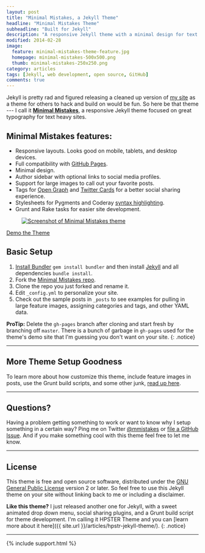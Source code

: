 ```yaml
---
layout: post
title: "Minimal Mistakes, a Jekyll Theme"
headline: "Minimal Mistakes Theme"
subheadline: "Built for Jekyll"
description: "A responsive Jekyll theme with a minimal design for text heavy sites by designer Michael Rose."
modified: 2014-02-28
image: 
  feature: minimal-mistakes-theme-feature.jpg
  homepage: minimal-mistakes-500x500.png
  thumb: minimal-mistakes-250x250.png
category: articles
tags: [Jekyll, web development, open source, GitHub]
comments: true
---
```


Jekyll is pretty rad and figured releasing a cleaned up version of [my site](http://mademistakes.com) as a theme for others to hack and build on would be fun. So here be that theme --- I call it **[Minimal Mistakes](http://mmistakes.github.io/minimal-mistakes)**, a responsive Jekyll theme focused on great typography for text heavy sites. 

## Minimal Mistakes features:

* Responsive layouts. Looks good on mobile, tablets, and desktop devices.
* Full compatibility with [GitHub Pages](http://pages.github.com/).
* Minimal design. 
* Author sidebar with optional links to social media profiles.
* Support for large images to call out your favorite posts.
* Tags for [Open Graph](https://developers.facebook.com/docs/opengraph/) and [Twitter Cards](https://dev.twitter.com/docs/cards) for a better social sharing experience.
* Stylesheets for Pygments and Coderay [syntax highlighting](http://mmistakes.github.io/minimal-mistakes/articles/code-highlighting-post/).
* Grunt and Rake tasks for easier site development.

<figure>
	<a href="http://mmistakes.github.io/minimal-mistakes/" onClick="_gaq.push(['_trackEvent', 'Link', 'Minimal Mistakes - Theme Demo']);"><img src="{{ site.url }}/images/mm-theme-post-750.jpg" alt="Screenshot of Minimal Mistakes theme"></a>
</figure>

<div markdown="0"><a href="http://mmistakes.github.io/minimal-mistakes/" onClick="_gaq.push(['_trackEvent', 'Link', 'Minimal Mistakes - Theme Demo']);" class="btn">Demo the Theme</a></div>

## Basic Setup

1. [Install Bundler](http://bundler.io) `gem install bundler` and then install [Jekyll](http://jekyllrb.com) and all dependencies `bundle install`.
2. Fork the [Minimal Mistakes repo](http://github.com/mmistakes/minimal-mistakes/fork).
3. Clone the repo you just forked and rename it.
4. Edit `_config.yml` to personalize your site.
5. Check out the sample posts in `_posts` to see examples for pulling in large feature images, assigning categories and tags, and other YAML data.

<i class="fa fa-star"></i> **ProTip:** Delete the `gh-pages` branch after cloning and start fresh by branching off `master`. There is a bunch of garbage in `gh-pages` used for the theme's demo site that I'm guessing you don't want on your site.
{: .notice}

---

## More Theme Setup Goodness

To learn more about how customize this theme, include feature images in posts, use the Grunt build scripts, and some other junk, [read up here](http://mmistakes.github.io/minimal-mistakes-theme/theme-setup/).

---

## Questions?

Having a problem getting something to work or want to know why I setup something in a certain way? Ping me on Twitter [@mmistakes](http://twitter.com/mmistakes) or [file a GitHub Issue](https://github.com/mmistakes/minima-mistakes/issues/new). And if you make something cool with this theme feel free to let me know.

---

## License

This theme is free and open source software, distributed under the [GNU General Public License](http://mmistakes.github.io/minimal-mistakes/LICENSE) version 2 or later. So feel free to use this Jekyll theme on your site without linking back to me or including a disclaimer. 

**Like this theme?** I just released another one for Jekyll, with a sweet animated drop down menu, social sharing plugins, and a Grunt build script for theme development. I'm calling it HPSTER Theme and you can [learn more about it here]({{ site.url }}/articles/hpstr-jekyll-theme/).
{: .notice}

---

{% include support.html %}